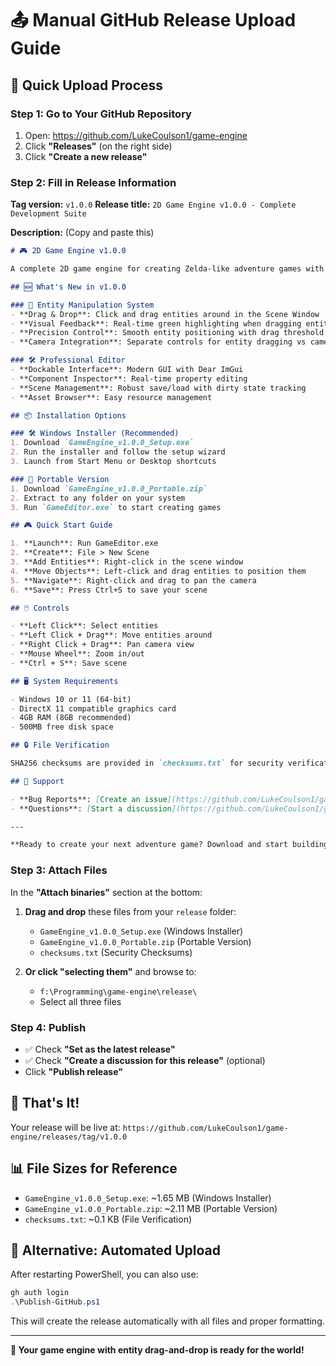 # 📤 Manual GitHub Release Upload Guide

## 🎯 Quick Upload Process

### Step 1: Go to Your GitHub Repository
1. Open: https://github.com/LukeCoulson1/game-engine
2. Click **"Releases"** (on the right side)
3. Click **"Create a new release"**

### Step 2: Fill in Release Information

**Tag version:** `v1.0.0`
**Release title:** `2D Game Engine v1.0.0 - Complete Development Suite`

**Description:** (Copy and paste this)

```markdown
# 🎮 2D Game Engine v1.0.0

A complete 2D game engine for creating Zelda-like adventure games with an intuitive visual editor.

## 🆕 What's New in v1.0.0

### 🎯 Entity Manipulation System
- **Drag & Drop**: Click and drag entities around in the Scene Window
- **Visual Feedback**: Real-time green highlighting when dragging entities
- **Precision Control**: Smooth entity positioning with drag threshold
- **Camera Integration**: Separate controls for entity dragging vs camera panning

### 🛠️ Professional Editor
- **Dockable Interface**: Modern GUI with Dear ImGui
- **Component Inspector**: Real-time property editing
- **Scene Management**: Robust save/load with dirty state tracking
- **Asset Browser**: Easy resource management

## 📦 Installation Options

### 🛠️ Windows Installer (Recommended)
1. Download `GameEngine_v1.0.0_Setup.exe`
2. Run the installer and follow the setup wizard
3. Launch from Start Menu or Desktop shortcuts

### 📁 Portable Version
1. Download `GameEngine_v1.0.0_Portable.zip`
2. Extract to any folder on your system
3. Run `GameEditor.exe` to start creating games

## 🎮 Quick Start Guide

1. **Launch**: Run GameEditor.exe
2. **Create**: File > New Scene
3. **Add Entities**: Right-click in the scene window
4. **Move Objects**: Left-click and drag entities to position them
5. **Navigate**: Right-click and drag to pan the camera
6. **Save**: Press Ctrl+S to save your scene

## 🖱️ Controls

- **Left Click**: Select entities
- **Left Click + Drag**: Move entities around
- **Right Click + Drag**: Pan camera view
- **Mouse Wheel**: Zoom in/out
- **Ctrl + S**: Save scene

## 🖥️ System Requirements

- Windows 10 or 11 (64-bit)
- DirectX 11 compatible graphics card
- 4GB RAM (8GB recommended)
- 500MB free disk space

## 🔒 File Verification

SHA256 checksums are provided in `checksums.txt` for security verification.

## 🐛 Support

- **Bug Reports**: [Create an issue](https://github.com/LukeCoulson1/game-engine/issues)
- **Questions**: [Start a discussion](https://github.com/LukeCoulson1/game-engine/discussions)

---

**Ready to create your next adventure game? Download and start building! 🎉**
```

### Step 3: Attach Files

In the **"Attach binaries"** section at the bottom:

1. **Drag and drop** these files from your `release` folder:
   - `GameEngine_v1.0.0_Setup.exe` (Windows Installer)
   - `GameEngine_v1.0.0_Portable.zip` (Portable Version)
   - `checksums.txt` (Security Checksums)

2. **Or click "selecting them"** and browse to:
   - `f:\Programming\game-engine\release\`
   - Select all three files

### Step 4: Publish

- ✅ Check **"Set as the latest release"**
- ✅ Check **"Create a discussion for this release"** (optional)
- Click **"Publish release"**

## 🎊 That's It!

Your release will be live at:
`https://github.com/LukeCoulson1/game-engine/releases/tag/v1.0.0`

## 📊 File Sizes for Reference

- `GameEngine_v1.0.0_Setup.exe`: ~1.65 MB (Windows Installer)
- `GameEngine_v1.0.0_Portable.zip`: ~2.11 MB (Portable Version)
- `checksums.txt`: ~0.1 KB (File Verification)

## 🔄 Alternative: Automated Upload

After restarting PowerShell, you can also use:
```powershell
gh auth login
.\Publish-GitHub.ps1
```

This will create the release automatically with all files and proper formatting.

---

**🚀 Your game engine with entity drag-and-drop is ready for the world!**
